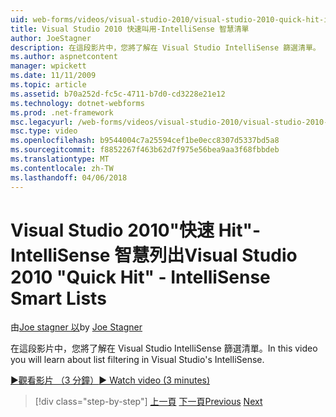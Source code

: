 ```yaml
---
uid: web-forms/videos/visual-studio-2010/visual-studio-2010-quick-hit-intellisense-smart-lists
title: Visual Studio 2010 快速叫用-IntelliSense 智慧清單
author: JoeStagner
description: 在這段影片中，您將了解在 Visual Studio IntelliSense 篩選清單。
ms.author: aspnetcontent
manager: wpickett
ms.date: 11/11/2009
ms.topic: article
ms.assetid: b70a252d-fc5c-4711-b7d0-cd3228e21e12
ms.technology: dotnet-webforms
ms.prod: .net-framework
msc.legacyurl: /web-forms/videos/visual-studio-2010/visual-studio-2010-quick-hit-intellisense-smart-lists
msc.type: video
ms.openlocfilehash: b9544004c7a25594cef1be0ecc8307d5337bd5a8
ms.sourcegitcommit: f8852267f463b62d7f975e56bea9aa3f68fbbdeb
ms.translationtype: MT
ms.contentlocale: zh-TW
ms.lasthandoff: 04/06/2018
---
```

<a name="visual-studio-2010-quick-hit---intellisense-smart-lists"></a><span data-ttu-id="a89d9-103">Visual Studio 2010"快速 Hit"-IntelliSense 智慧列出</span><span class="sxs-lookup"><span data-stu-id="a89d9-103">Visual Studio 2010 "Quick Hit" - IntelliSense Smart Lists</span></span>
====================
<span data-ttu-id="a89d9-104">由[Joe stagner 以](https://github.com/JoeStagner)</span><span class="sxs-lookup"><span data-stu-id="a89d9-104">by [Joe Stagner](https://github.com/JoeStagner)</span></span>

<span data-ttu-id="a89d9-105">在這段影片中，您將了解在 Visual Studio IntelliSense 篩選清單。</span><span class="sxs-lookup"><span data-stu-id="a89d9-105">In this video you will learn about list filtering in Visual Studio's IntelliSense.</span></span>

[<span data-ttu-id="a89d9-106">&#9654;觀看影片 （3 分鐘）</span><span class="sxs-lookup"><span data-stu-id="a89d9-106">&#9654; Watch video (3 minutes)</span></span>](https://channel9.msdn.com/Blogs/ASP-NET-Site-Videos/visual-studio-2010-quick-hit-intellisense-smart-lists)

> [!div class="step-by-step"]
> <span data-ttu-id="a89d9-107">[上一頁](visual-studio-2010-quick-hit-code-search-view-hierarchy.md)
> [下一頁](visual-studio-2010-quick-hit-multi-monitor-support.md)</span><span class="sxs-lookup"><span data-stu-id="a89d9-107">[Previous](visual-studio-2010-quick-hit-code-search-view-hierarchy.md)
[Next](visual-studio-2010-quick-hit-multi-monitor-support.md)</span></span>
